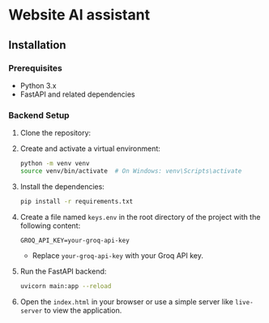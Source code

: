 # Website AI assistant

## Installation

### Prerequisites

- Python 3.x
- FastAPI and related dependencies

### Backend Setup

1. Clone the repository:

2. Create and activate a virtual environment:

    ```bash
    python -m venv venv
    source venv/bin/activate  # On Windows: venv\Scripts\activate
    ```

3. Install the dependencies:

    ```bash
    pip install -r requirements.txt
    ```

4. Create a file named `keys.env` in the root directory of the project with the following content:

    ```
    GROQ_API_KEY=your-groq-api-key
    ```

    - Replace `your-groq-api-key` with your Groq API key.

5. Run the FastAPI backend:

    ```bash
    uvicorn main:app --reload
    ```
    
6. Open the `index.html` in your browser or use a simple server like `live-server` to view the application.
